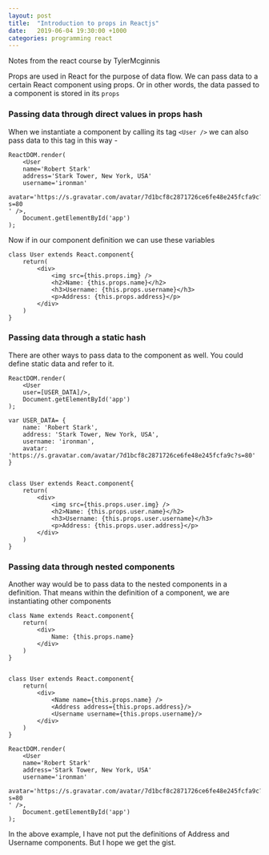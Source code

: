 ```yaml
---
layout: post
title:  "Introduction to props in Reactjs"
date:   2019-06-04 19:30:00 +1000
categories: programming react
---
```


Notes from the react course by TylerMcginnis

Props are used in React for the purpose of data flow. We can pass data to a certain React component using props. Or in other words, the data passed to a component is stored in its `props` 


### Passing data through direct values in props hash

When we instantiate a component by calling its tag `<User />` we can also pass data to this tag in this way - 

```
ReactDOM.render(
	<User 
	name='Robert Stark'
	address='Stark Tower, New York, USA'
	username='ironman'
	avatar='https://s.gravatar.com/avatar/7d1bcf8c2871726ce6fe48e245fcfa9c?s=80
' />,
	Document.getElementById('app')
);
```

Now if in our component definition we can use these variables
```
class User extends React.component{
	return(
		<div>
			<img src={this.props.img} />
			<h2>Name: {this.props.name}</h2>
			<h3>Username: {this.props.username}</h3>
			<p>Address: {this.props.address}</p>
		</div>
	)
}
```

### Passing data through a static hash
There are other ways to pass data to the component as well. You could define static data and refer to it.

```
ReactDOM.render(
	<User 
	user=[USER_DATA]/>,
	Document.getElementById('app')
);
```

```
var USER_DATA= {
	name: 'Robert Stark',
	address: 'Stark Tower, New York, USA',
	username: 'ironman',
	avatar: 'https://s.gravatar.com/avatar/7d1bcf8c2871726ce6fe48e245fcfa9c?s=80'
}


class User extends React.component{
	return(
		<div>
			<img src={this.props.user.img} />
			<h2>Name: {this.props.user.name}</h2>
			<h3>Username: {this.props.user.username}</h3>
			<p>Address: {this.props.user.address}</p>
		</div>
	)
}
```

### Passing data through nested components

Another way would be to pass data to the nested components in a definition. That means within the definition of a component, we are instantiating other components

```
class Name extends React.component{
	return(
		<div>
			Name: {this.props.name}
		</div>
	)
}


class User extends React.component{
	return(
		<div>
			<Name name={this.props.name} />
			<Address address={this.props.address}/>
			<Username username={this.props.username}/>
		</div>
	)
}

ReactDOM.render(
	<User 
	name='Robert Stark'
	address='Stark Tower, New York, USA'
	username='ironman'
	avatar='https://s.gravatar.com/avatar/7d1bcf8c2871726ce6fe48e245fcfa9c?s=80
' />,
	Document.getElementById('app')
);
```

In the above example, I have not put the definitions of Address and Username components. But I hope we get the gist. 
